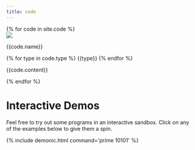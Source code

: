 ```yaml
---
title: code
---
```


<div class="container">
    {% for code in site.code %}
    <div class="fixed pointer featured">
        <a class="code-src" href="{{code.src}}"></a>
        <img class="center" src="/assets/images/{{code.img}}">
        <p class="code-title">{{code.name}}</p>
            <div class="type-container">
            {% for type in code.type %}
                <span class="code-type {{type}}">{{type}}</span>
            {% endfor %}
            </div>
        <p class="code">{{code.content}}</p>
    </div>
    {% endfor %}
</div>

# Interactive Demos

Feel free to try out some programs in an interactive sandbox. Click on any of the examples below to give them a spin.

{% include demonic.html command='prime 10101' %}
